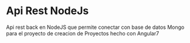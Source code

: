 # Api Rest NodeJs
Api rest back en NodeJS que permite conectar con base de datos Mongo para el proyecto de creacion de Proyectos hecho con Angular7
